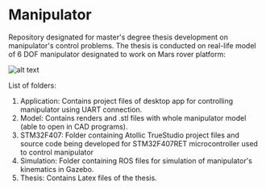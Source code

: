 # Manipulator
Repository designated for master's degree thesis development on manipulator's control problems. The thesis is conducted on real-life model of 6 DOF manipulator designated to work on Mars rover platform:

![alt text](https://github.com/Cinek28/Manipulator/Model/Manipulator_task.jpg "Manipulator working in designated environment on URC2018 competition.")

List of folders:
1. Application: Contains project files of desktop app for controlling manipulator using UART connection.
2. Model: Contains renders and .stl files with whole manipulator model (able to open in CAD programs).
3. STM32F407: Folder containing Atollic TrueStudio project files and source code being developed for STM32F407RET microcontroller used to control manipulator
4. Simulation: Folder containing ROS files for simulation of manipulator's kinematics in Gazebo.
5. Thesis: Contains Latex files of the thesis.
